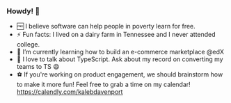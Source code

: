 ### Howdy! 👋

<!--
**kalebjdavenport/kalebjdavenport** is a ✨ _special_ ✨ repository because its `README.md` (this file) appears on your GitHub profile.

Here are some ideas to get you started:

-->

 - 🆓 I believe software can help people in poverty learn for free.
 - ⚡ Fun facts: I lived on a dairy farm in Tennessee and I never attended college.
 - 🌱 I’m currently learning how to build an e-commerce marketplace @edX
 - 💬 I love to talk about TypeScript. Ask about my record on converting my teams to TS 😄
 - ⚽ If you're working on product engagement, we should brainstorm how to make it more fun! Feel free to grab a time on my calendar! https://calendly.com/kalebdavenport

